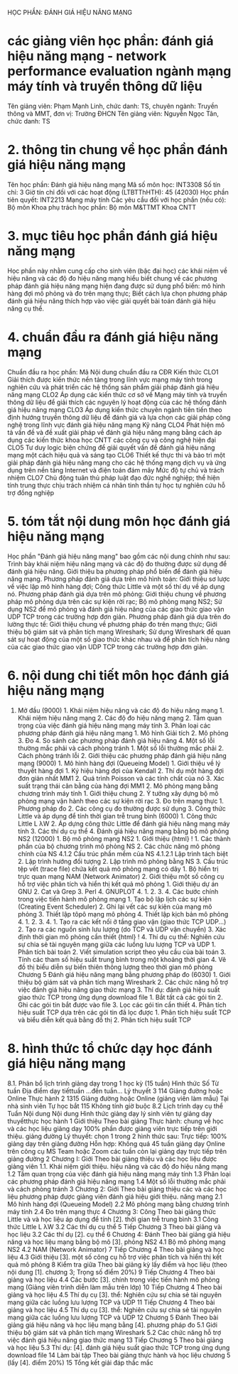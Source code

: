 HỌC PHẦN: ĐÁNH GIÁ HIỆU NĂNG MẠNG 
# các giảng viên học phần: đánh giá hiệu năng mạng - network performance evaluation ngành mạng máy tính và truyền thông dữ liệu
Tên giảng viên: Phạm Mạnh Linh, chức danh: TS, chuyên ngành: Truyền thông và MMT, đơn vị: Trường ĐHCN
Tên giảng viên: Nguyễn Ngọc Tân, chức danh: TS
# 2. thông tin chung về học phần đánh giá hiệu năng mạng 
Tên học phần: Đánh giá hiệu năng mạng Mã số môn học: INT3308 Số tín chỉ: 3 Giờ tín chỉ đối với các hoạt động (LTBTThHTH): 45 (42030) Học phần tiên quyết: INT2213 Mạng máy tính Các yêu cầu đối với học phần (nếu có): Bộ môn Khoa phụ trách học phần: Bộ môn M&TTMT Khoa CNTT 
# 3. mục tiêu học phần đánh giá hiệu năng mạng 
Học phần này nhằm cung cấp cho sinh viên (bậc đại học) các khái niệm về hiệu năng và các độ đo hiệu năng mạng hiểu biết chung về các phương pháp đánh giá hiệu năng mạng hiện đang được sử dụng phổ biến: mô hình hàng đợi mô phỏng và đo trên mạng thực; Biết cách lựa chọn phương pháp đánh giá hiệu năng thích hợp vào việc giải quyết bài toán đánh giá hiệu năng cụ thể. 
# 4. chuẩn đầu ra đánh giá hiệu năng mạng 
Chuẩn đầu ra học phần: Mã Nội dung chuẩn đầu ra CĐR Kiến thức CLO1 Giải thích được kiến thức nền tảng trong lĩnh vực mạng máy tính trong nghiên cứu và phát triển các hệ thống sản phẩm giải pháp đánh giá hiệu năng mạng CLO2 Áp dụng các kiến thức cơ sở về Mạng máy tính và truyền thông dữ liệu để giải thích các nguyên lý hoạt động của các hệ thống đánh giá hiệu năng mạng CLO3 Áp dụng kiến thức chuyên ngành tiên tiến theo định hướng truyền thông dữ liệu để đánh giá và lựa chọn các giải pháp công nghệ trong lĩnh vực đánh giá hiệu năng mạng Kỹ năng CLO4 Phát hiện mô tả vấn đề và đề xuất giải pháp về đánh giá hiệu năng mạng bằng cách áp dụng các kiến thức khoa học CNTT các công cụ và công nghệ hiện đại CLO5 Tư duy logic biện chứng để giải quyết vấn đề đánh giá hiệu năng mạng một cách hiệu quả và sáng tạo CLO6 Thiết kế thực thi và bảo trì một giải pháp đánh giá hiệu năng mạng cho các hệ thống mạng dịch vụ và ứng dụng trên nền tảng Internet và điện toán đám mây Mức độ tự chủ và trách nhiệm CLO7 Chủ động tuân thủ pháp luật đạo đức nghề nghiệp; thể hiện tính trung thực chịu trách nhiệm cá nhân tinh thần tự học tự nghiên cứu hỗ trợ đồng nghiệp 
# 5. tóm tắt nội dung môn học đánh giá hiệu năng mạng 
Học phần "Đánh giá hiệu năng mạng" bao gồm các nội dung chính như sau: Trình bày khái niệm hiệu năng mạng và các độ đo thường được sử dụng để đánh giá hiệu năng. Giới thiệu ba phương pháp phổ biến để đánh giá hiệu năng mạng. Phương pháp đánh giá dựa trên mô hình toán: Giới thiệu sơ lược về việc lập mô hình hàng đợi; Công thức Little và một số thí dụ về áp dụng nó. Phương pháp đánh giá dựa trên mô phỏng: Giới thiệu chung về phương pháp mô phỏng dựa trên các sự kiện rời rạc; Bộ mô phỏng mạng NS2; Sử dụng NS2 để mô phỏng và đánh giá hiệu năng của các giao thức giao vận UDP TCP trong các trường hợp đơn giản. Phương pháp đánh giá dựa trên đo lường thực tế: Giới thiệu chung về phương pháp đo trên mạng thực; Giới thiệu bộ giám sát và phân tích mạng Wireshark; Sử dụng Wireshark để quan sát sự hoạt động của một số giao thức khác nhau và để phân tích hiệu năng của các giao thức giao vận UDP TCP trong các trường hợp đơn giản. 
# 6. nội dung chi tiết môn học đánh giá hiệu năng mạng 
1. Mở đầu (9000) 1. Khái niệm hiệu năng và các độ đo hiệu năng mạng 1. Khái niệm hiệu năng mạng 2. Các độ đo hiệu năng mạng 2. Tầm quan trọng của việc đánh giá hiệu năng mạng máy tính 3. Phân loại các phương pháp đánh giá hiệu năng mạng 1. Mô hình Giải tích 2. Mô phỏng 3. Đo 4. So sánh các phương pháp đánh giá hiệu năng 4. Một số lỗi thường mắc phải và cách phòng tránh 1. Một số lỗi thường mắc phải 2. Cách phòng tránh lỗi 2. Giới thiệu các phương pháp đánh giá hiệu năng mạng (9000) 1. Mô hình hàng đợi (Queueing Model) 1. Giới thiệu về lý thuyết hàng đợi 1. Ký hiệu hàng đợi của Kendall 2. Thí dụ một hàng đợi đơn giản nhất MM1 2. Quá trình Poisson và các tính chất của nó 3. Xác suất trạng thái cân bằng của hàng đợi MM1 2. Mô phỏng mạng bằng chương trình máy tính 1. Giới thiệu chung 2. Ý tưởng xây dựng bộ mô phỏng mạng vận hành theo các sự kiện rời rạc 3. Đo trên mạng thực 1. Phương pháp đo 2. Các công cụ đo thường được sử dụng 3. Công thức Little và áp dụng để tính thời gian trễ trung bình (6000) 1. Công thức Little L λW 2. Áp dựng công thức Little để đánh giá hiệu năng mạng máy tính 3. Các thí dụ cụ thể 4. Đánh giá hiệu năng mạng bằng bộ mô phỏng NS2 (12000) 1. Bộ mô phỏng mạng NS2 1. Giới thiệu {html} ! 1. Các thành phần của bộ chương trình mô phỏng NS 2. Các chức năng mô phỏng chính của NS 4.1.2 Cấu trúc phần mềm của NS 4.1.2.1 Lập trình tách biệt 2. Lập trình hướng đối tượng 2. Lập trình mô phỏng bằng NS 3. Cấu trúc tệp vết (trace file) chứa kết quả mô phỏng mạng có dây 1. Bộ hiển trị trực quan mạng NAM (Network Animator) 2. Giới thiệu một số công cụ hỗ trợ việc phân tích và hiển thị kết quả mô phỏng 1. Giới thiệu dự án GNU 2. Cat và Grep 3. Perl 4. GNUPLOT 4. 1. 2. 3. 4. Các bước chính trong việc tiến hành mô phỏng mạng 1. Tạo bộ lập lịch các sự kiện (Creating Event Scheduler) 2. Ghi lại vết các sự kiện của mạng mô phỏng 3. Thiết lập tôpô mạng mô phỏng 4. Thiết lập kịch bản mô phỏng  4. 1. 2. 3. 4. 1. Tạo ra các kết nối ở tầng giao vận (giao thức TCP UDP...) 2. Tạo ra các nguồn sinh lưu lượng (do TCP và UDP vận chuyển) 3. Xác định thời gian mô phỏng cần thiết {html} ! 4. Thí dụ cụ thể: Nghiên cứu sự chia sẻ tài nguyên mạng giữa các luồng lưu lượng TCP và UDP 1. Phân tích bài toán 2. Viết simulation script theo yêu cầu của bài toán 3. Tính các tham số hiệu suất trung bình trong một khoảng thời gian 4. Vẽ đồ thị biểu diễn sự biến thiên thông lượng theo thời gian mô phỏng Chương 5 Đánh giá hiệu năng mạng bằng phương pháp đo (6030) 1. Giới thiệu bộ giám sát và phân tích mạng Wireshark 2. Các chức năng hỗ trợ việc đánh giá hiệu năng giao thức mạng 3. Thí dụ: đánh giá hiệu suất giao thức TCP trong ứng dụng download file 1. Bắt tất cả các gói tin 2. Ghi các gói tin bắt được vào file 3. Lọc các gói tin cần thiết 4. Phân tích hiệu suất TCP dựa trên các gói tin đã lọc được 1. Phân tích hiệu suất TCP và biểu diễn kết quả bằng đồ thị 2. Phân tích hiệu suất TCP 
# 8. hình thức tổ chức dạy học đánh giá hiệu năng mạng 
8.1. Phân bổ lịch trình giảng dạy trong 1 học kỳ (15 tuần) Hình thức Số Từ tuần Địa điểm dạy tiếttuần ...đến tuần... Lý thuyết 3 114 Giảng đường hoặc Online Thực hành 2 1315 Giảng đường hoặc Online (giảng viên làm mẫu) Tại nhà sinh viên Tự học bắt 115 Không tính giờ buộc 8.2 Lịch trình dạy cụ thể Tuần Nội dung Nội dung Hình thức giảng dạy lý sinh viên tự giảng dạy thuyếtthực học hành 1 Giới thiệu Theo bài giảng  Thực hành: chung về học và các học liệu giảng dạy 100% phần được giảng viên trực tiếp trên giới thiệu. giảng đường  Lý thuyết: chọn 1 trong 2 hình thức sau:  Trực tiếp: 100% giảng dạy trên giảng đường  Hỗn hợp: Không quá 45 tuần giảng dạy Online trên công cụ MS Team hoặc Zoom các tuần còn lại giảng dạy trực tiếp trên giảng đường 2 Chương I: Giới Theo bài giảng thiệu và các học liệu được giảng viên 1.1. Khái niệm giới thiệu. hiệu năng và các độ đo hiệu năng mạng 1.2 Tầm quan trọng của việc đánh giá hiệu năng mạng máy tính 1.3 Phân loại các phương pháp đánh giá hiệu năng mạng 1.4 Một số lỗi thường mắc phải và cách phòng tránh 3 Chương 2: Giới Theo bài giảng thiệu các và các học liệu phương pháp được giảng viên đánh giá hiệu giới thiệu. năng mạng 2.1 Mô hình hàng đợi (Queueing Model) 2.2 Mô phỏng mạng bằng chương trình máy tính 2.4 Đo trên mạng thực 4 Chương 3: Công Theo bài giảng thức Little và và học liệu áp dụng để tính [2]. thời gian trễ trung bình 3.1 Công thức Little L λW 3.2 Các thí dụ cụ thể 5 Tiếp Chương 3 Theo bài giảng và học liệu 3.2 Các thí dụ [2]. cụ thể 6 Chương 4: Đánh Theo bài giảng giá hiệu năng và học liệu mạng bằng bộ mô [3]. phỏng NS2 4.1 Bộ mô phỏng mạng NS2 4.2 NAM (Network Animator) 7 Tiếp Chương 4 Theo bài giảng và học liệu 4.3 Giới thiệu [3]. một số công cụ hỗ trợ việc phân tích và hiển thị kết quả mô phỏng 8 Kiểm tra giữa Theo bài giảng kỳ lấy điểm và học liệu (theo nội dung [1]. chương 3; Trọng số điểm 20%) 9 Tiếp Chương 4 Theo bài giảng và học liệu 4.4 Các bước [3]. chính trong việc tiến hành mô phỏng mạng (Giảng viên trình diễn làm mẫu trên lớp) 10 Tiếp Chương 4 Theo bài giảng và học liệu 4.5 Thí dụ cụ [3]. thể: Nghiên cứu sự chia sẻ tài nguyên mạng giữa các luồng lưu lượng TCP và UDP 11 Tiếp Chương 4 Theo bài giảng và học liệu 4.5 Thí dụ cụ [3]. thể: Nghiên cứu sự chia sẻ tài nguyên mạng giữa các luồng lưu lượng TCP và UDP 12 Chương 5 Đánh Theo bài giảng giá hiệu năng và học liệu mạng bằng [4]. phương pháp đo 5.1 Giới thiệu bộ giám sát và phân tích mạng Wireshark 5.2 Các chức năng hỗ trợ việc đánh giá hiệu năng giao thức mạng 13 Tiếp Chương 5 Theo bài giảng và học liệu 5.3 Thí dụ: [4]. đánh giá hiệu suất giao thức TCP trong ứng dụng download file 14 Làm bài tập Theo bài giảng thực hành và học liệu chương 5 (lấy [4]. điểm 20%) 15 Tổng kết giải đáp thắc mắc 
